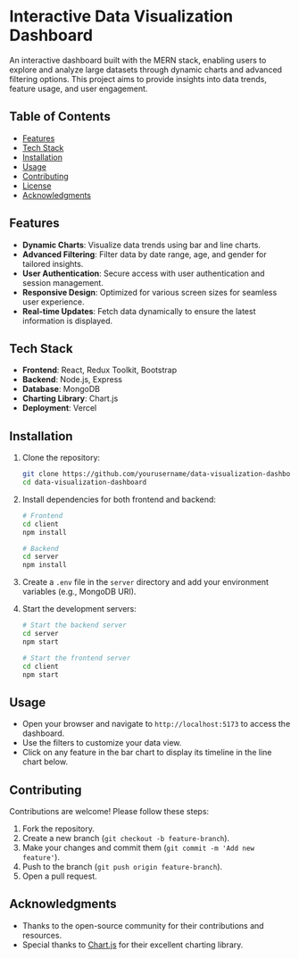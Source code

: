 # Interactive Data Visualization Dashboard

An interactive dashboard built with the MERN stack, enabling users to explore and analyze large datasets through dynamic charts and advanced filtering options. This project aims to provide insights into data trends, feature usage, and user engagement.

## Table of Contents

- [Features](#features)
- [Tech Stack](#tech-stack)
- [Installation](#installation)
- [Usage](#usage)
- [Contributing](#contributing)
- [License](#license)
- [Acknowledgments](#acknowledgments)

## Features

- **Dynamic Charts**: Visualize data trends using bar and line charts.
- **Advanced Filtering**: Filter data by date range, age, and gender for tailored insights.
- **User Authentication**: Secure access with user authentication and session management.
- **Responsive Design**: Optimized for various screen sizes for seamless user experience.
- **Real-time Updates**: Fetch data dynamically to ensure the latest information is displayed.

## Tech Stack

- **Frontend**: React, Redux Toolkit, Bootstrap
- **Backend**: Node.js, Express
- **Database**: MongoDB
- **Charting Library**: Chart.js
- **Deployment**: Vercel

## Installation

1. Clone the repository:
   ```bash
   git clone https://github.com/yourusername/data-visualization-dashboard.git
   cd data-visualization-dashboard
   ```

2. Install dependencies for both frontend and backend:
   ```bash
   # Frontend
   cd client
   npm install

   # Backend
   cd server
   npm install
   ```

3. Create a `.env` file in the `server` directory and add your environment variables (e.g., MongoDB URI).

4. Start the development servers:
   ```bash
   # Start the backend server
   cd server
   npm start

   # Start the frontend server
   cd client
   npm start
   ```

## Usage

- Open your browser and navigate to `http://localhost:5173` to access the dashboard.
- Use the filters to customize your data view.
- Click on any feature in the bar chart to display its timeline in the line chart below.

## Contributing

Contributions are welcome! Please follow these steps:

1. Fork the repository.
2. Create a new branch (`git checkout -b feature-branch`).
3. Make your changes and commit them (`git commit -m 'Add new feature'`).
4. Push to the branch (`git push origin feature-branch`).
5. Open a pull request.

## Acknowledgments

- Thanks to the open-source community for their contributions and resources.
- Special thanks to [Chart.js](https://www.chartjs.org/) for their excellent charting library.
